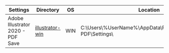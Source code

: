 |Settings|Directory|OS|Location<br>
|---|---|---|---|
|Adobe Illustrator 2020 - PDF Save|[illustrator-win](https://github.com/sergebro/dotfiles/tree/main/.config/illustrator-win)|WIN|C:\Users\\%UserName\%\AppData\Roaming\Adobe\Adobe PDF\Settings\
